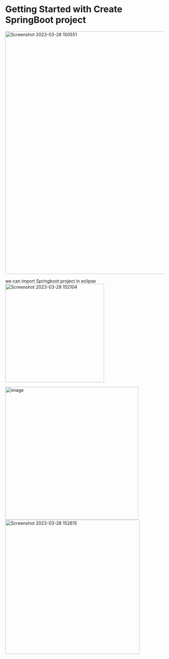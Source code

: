 # Getting Started with Create SpringBoot project
<img width="772" alt="Screenshot 2023-03-28 150551" src="https://user-images.githubusercontent.com/82515178/228197978-d5dbb9db-b1a9-48cf-ac1a-95e0dafcf435.png">

we can import Springboot project in eclipse
<img width="314" alt="Screenshot 2023-03-28 152104" src="https://user-images.githubusercontent.com/82515178/228199270-8cd9a510-415e-45c7-8d5b-5e9fef7c5a1c.png">

<img width="423" alt="image" src="https://user-images.githubusercontent.com/82515178/228199569-a3d77e91-d630-4fb0-88d2-fee5fae620b6.png">


<img width="427" alt="Screenshot 2023-03-28 152615" src="https://user-images.githubusercontent.com/82515178/228200260-80cf52b3-66a6-4b4b-824c-088c133ca3a1.png">
